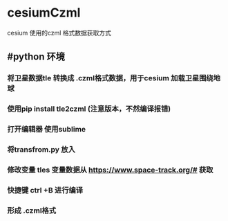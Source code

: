 # cesiumCzml
cesium 使用的czml 格式数据获取方式
## #python 环境 

### 将卫星数据tle 转换成 .czml格式数据，用于cesium 加载卫星围绕地球

### 使用pip install tle2czml (注意版本，不然编译报错)

### 打开编辑器 使用sublime 

### 将transfrom.py 放入  

### 修改变量 tles  变量数据从 https://www.space-track.org/# 获取  

### 快捷键 ctrl +B  进行编译

### 形成 .czml格式

